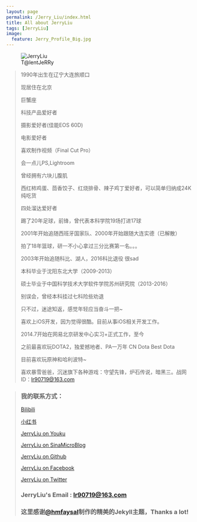 ```yaml
---
layout: page
permalink: /Jerry_Liu/index.html
title: All about JerryLiu
tags: [JerryLiu]
image:
  feature: Jerry_Profile_Big.jpg
---
```

<figure>
  <img src="{{ site.url }}/images/Jerry_Profile_Big.jpg" alt="JerryLiu">
  <figcaption>T@lentJeRRy</figcaption>
</figure>

>1990年出生在辽宁大连旅顺口
>
>现居住在北京
>
>巨蟹座
>
>科技产品爱好者
>
>摄影爱好者(佳能EOS 60D)
>
>电影爱好者
>
>喜欢制作视频（Final Cut Pro）
>
>会一点儿PS,Lightroom
>
>曾经拥有六块儿腹肌
>
>西红柿鸡蛋、茴香饺子、红烧排骨、辣子鸡丁爱好者，可以简单归纳成24K纯吃货
>
>四处溜达爱好者
>
>踢了20年足球，前锋，曾代表本科学院19场打进17球
>
>2001年开始追随西班牙国家队、2000年开始跟随大连实德（已解散）
>
>拍了18年篮球，研一不小心拿过三分比赛第一名。。。
>
>2003年开始追随科比、湖人，2016科比退役 很sad
>
>本科毕业于沈阳东北大学（2009-2013）
>
>硕士毕业于中国科学技术大学软件学院苏州研究院（2013-2016）
>
>别误会，曾经本科挂过七科险些劝退
>
>只不过，迷途知返，感觉年轻应当奋斗一把~
>
>喜欢上iOS开发，因为觉得很酷。目前从事iOS相关开发工作。
>
>2014.7开始在网易北京研发中心实习+正式工作，至今
>
>之前最喜欢玩DOTA2，独爱撼地者、PA一万年 CN Dota Best Dota
>
>目前喜欢玩原神和哈利波特~
>
>喜欢暴雪爸爸，沉迷旗下各种游戏：守望先锋，炉石传说，暗黑三。战网ID：lr90719@163.com
>


> ### 我的联系方式： ###
>
> [Bilibili](https://space.bilibili.com/388693026)
>
> [小红书](id:小杰瑞)
>
> [JerryLiu on Youku](http://i.youku.com/u/UMTkxNDY1MTY4)
>
> [JerryLiu on SinaMicroBlog](http://www.weibo.com/714530009?wvr=4&lf=reg)
> 
> [JerryLiu on Github](https://github.com/jerryliurui)
> 
> [JerryLiu on Facebook](https://www.facebook.com/people/刘瑞/100006495068467)
> 
> [JerryLiu on Twitter](https://twitter.com/Jerry_R_Liu)
> 
> ### JerryLiu's Email : lr90719@163.com ###
>
>
> ### 这里感谢[@hmfaysal](https://twitter.com/hmfaysal)制作的精美的Jekyll主题，Thanks a lot! ###
